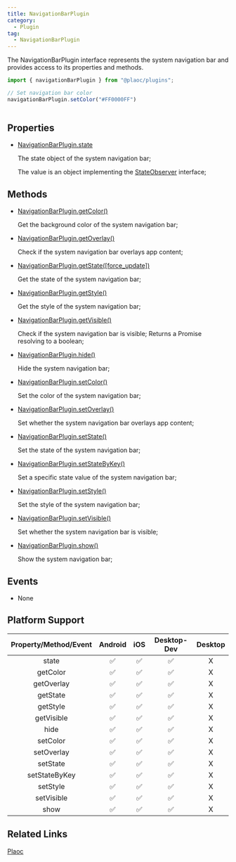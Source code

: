 ```yaml
---
title: NavigationBarPlugin
category:
  - Plugin
tag:
  - NavigationBarPlugin
---
```


The NavigationBarPlugin interface represents the system navigation bar and provides access to its properties and methods.

```javascript
import { navigationBarPlugin } from "@plaoc/plugins";

// Set navigation bar color  
navigationBarPlugin.setColor("#FF0000FF")
 
```

## Properties

- [NavigationBarPlugin.state](./state.md)

  The state object of the system navigation bar; 
  
  The value is an object implementing the [StateObserver](../../interface/state-observer/index.md) interface;
  

## Methods

- [NavigationBarPlugin.getColor()](./get-color.md)

  Get the background color of the system navigation bar;

- [NavigationBarPlugin.getOverlay()](./get-overlay.md)

  Check if the system navigation bar overlays app content; 

- [NavigationBarPlugin.getState([force_update])](./get-state.md)

  Get the state of the system navigation bar;

- [NavigationBarPlugin.getStyle()](./get-style.md)

  Get the style of the system navigation bar;
  
- [NavigationBarPlugin.getVisible()](./get-visible.md)

  Check if the system navigation bar is visible;
  Returns a Promise resolving to a boolean;

- [NavigationBarPlugin.hide()](./hide.md)

  Hide the system navigation bar;
  
- [NavigationBarPlugin.setColor()](./set-color.md)

  Set the color of the system navigation bar;

- [NavigationBarPlugin.setOverlay()](./set-overlay.md)

  Set whether the system navigation bar overlays app content;

- [NavigationBarPlugin.setState()](./set-state.md)

  Set the state of the system navigation bar;  

- [NavigationBarPlugin.setStateByKey()](./set-state-by-key.md)

  Set a specific state value of the system navigation bar;

- [NavigationBarPlugin.setStyle()](./set-style.md)

  Set the style of the system navigation bar;

- [NavigationBarPlugin.setVisible()](./set-visible.md)
  
  Set whether the system navigation bar is visible;

- [NavigationBarPlugin.show()](./show.md)

  Show the system navigation bar;




## Events

- None


## Platform Support


| Property/Method/Event | Android | iOS | Desktop-Dev | Desktop |
|:------------:|:-------:|:---:|:-----------:|:-------:|
| state        | ✅      | ✅  | ✅          | X       |
| getColor     | ✅      | ✅  | ✅          | X       |
| getOverlay   | ✅      | ✅  | ✅          | X       |
| getState     | ✅      | ✅  | ✅          | X       |
| getStyle     | ✅      | ✅  | ✅          | X       |  
| getVisible   | ✅      | ✅  | ✅          | X       |
| hide         | ✅      | ✅  | ✅          | X       |
| setColor     | ✅      | ✅  | ✅          | X       |
| setOverlay   | ✅      | ✅  | ✅          | X       |
| setState     | ✅      | ✅  | ✅          | X       |
| setStateByKey| ✅      | ✅  | ✅          | X       |
| setStyle     | ✅      | ✅  | ✅          | X       |
| setVisible   | ✅      | ✅  | ✅          | X       | 
| show         | ✅      | ✅  | ✅          | X       |


## Related Links  

[Plaoc](../)